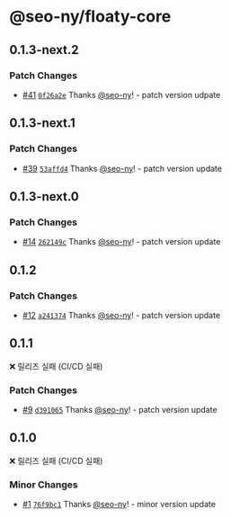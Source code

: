 # @seo-ny/floaty-core

## 0.1.3-next.2

### Patch Changes

- [#41](https://github.com/seo-ny/floaty/pull/41) [`0f26a2e`](https://github.com/seo-ny/floaty/commit/0f26a2eecb25535cd2c8de985b88247e6c8f8eb0) Thanks [@seo-ny](https://github.com/seo-ny)! - patch version udpate

## 0.1.3-next.1

### Patch Changes

- [#39](https://github.com/seo-ny/floaty/pull/39) [`53affd4`](https://github.com/seo-ny/floaty/commit/53affd4bf82c4ea12b5ada7d43ae3a05af1bc541) Thanks [@seo-ny](https://github.com/seo-ny)! - patch version update

## 0.1.3-next.0

### Patch Changes

- [#14](https://github.com/seo-ny/floaty/pull/14) [`262149c`](https://github.com/seo-ny/floaty/commit/262149cfa60f8cd76e1caf87f72f4c7594652862) Thanks [@seo-ny](https://github.com/seo-ny)! - patch version update

## 0.1.2

### Patch Changes

- [#12](https://github.com/seo-ny/floaty/pull/12) [`a241374`](https://github.com/seo-ny/floaty/commit/a241374d6f291538088883eaa75522fd0d909cde) Thanks [@seo-ny](https://github.com/seo-ny)! - patch version update

## 0.1.1

❌ 릴리즈 실패 (CI/CD 실패)

### Patch Changes

- [#9](https://github.com/seo-ny/floaty/pull/9) [`d391065`](https://github.com/seo-ny/floaty/commit/d3910656bb6762ea583f07f70b70ecda6ea440e8) Thanks [@seo-ny](https://github.com/seo-ny)! - patch version update

## 0.1.0

❌ 릴리즈 실패 (CI/CD 실패)

### Minor Changes

- [#1](https://github.com/seo-ny/floaty/pull/1) [`76f9bc1`](https://github.com/seo-ny/floaty/commit/76f9bc100cf66c26597a6290203caa45f0d57b0a) Thanks [@seo-ny](https://github.com/seo-ny)! - minor version update
